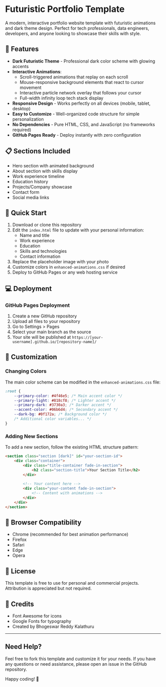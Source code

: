 # Futuristic Portfolio Template

A modern, interactive portfolio website template with futuristic animations and dark theme design. Perfect for tech professionals, data engineers, developers, and anyone looking to showcase their skills with style.

## 🌟 Features

- **Dark Futuristic Theme** - Professional dark color scheme with glowing accents
- **Interactive Animations**:
  - Scroll-triggered animations that replay on each scroll
  - Mouse-responsive background elements that react to cursor movement
  - Interactive particle network overlay that follows your cursor
  - Full-width infinity loop tech stack display
- **Responsive Design** - Works perfectly on all devices (mobile, tablet, desktop)
- **Easy to Customize** - Well-organized code structure for simple personalization
- **No Dependencies** - Pure HTML, CSS, and JavaScript (no frameworks required)
- **GitHub Pages Ready** - Deploy instantly with zero configuration

## 📋 Sections Included

- Hero section with animated background
- About section with skills display
- Work experience timeline
- Education history
- Projects/Company showcase
- Contact form
- Social media links

## 🚀 Quick Start

1. Download or clone this repository
2. Edit the `index.html` file to update with your personal information:
   - Name and title
   - Work experience
   - Education
   - Skills and technologies
   - Contact information
3. Replace the placeholder image with your photo
4. Customize colors in `enhanced-animations.css` if desired
5. Deploy to GitHub Pages or any web hosting service

## 💻 Deployment

### GitHub Pages Deployment

1. Create a new GitHub repository
2. Upload all files to your repository
3. Go to Settings > Pages
4. Select your main branch as the source
5. Your site will be published at `https://[your-username].github.io/[repository-name]/`

## 🎨 Customization

### Changing Colors

The main color scheme can be modified in the `enhanced-animations.css` file:

```css
:root {
    --primary-color: #4f46e5; /* Main accent color */
    --primary-light: #818cf8; /* Lighter accent */
    --primary-dark: #3730a3; /* Darker accent */
    --accent-color: #06b6d4; /* Secondary accent */
    --dark-bg: #0f172a; /* Background color */
    /* Additional color variables... */
}
```

### Adding New Sections

To add a new section, follow the existing HTML structure pattern:

```html
<section class="section [dark]" id="your-section-id">
    <div class="container">
        <div class="title-container fade-in-section">
            <h2 class="section-title">Your Section Title</h2>
        </div>
        
        <!-- Your content here -->
        <div class="your-content fade-in-section">
            <!-- Content with animations -->
        </div>
    </div>
</section>
```

## 📱 Browser Compatibility

- Chrome (recommended for best animation performance)
- Firefox
- Safari
- Edge
- Opera

## 📄 License

This template is free to use for personal and commercial projects. Attribution is appreciated but not required.

## 🙏 Credits

- Font Awesome for icons
- Google Fonts for typography
- Created by Bhogeswar Reddy Kalathuru

---

## Need Help?

Feel free to fork this template and customize it for your needs. If you have any questions or need assistance, please open an issue in the GitHub repository.

Happy coding! 🚀
